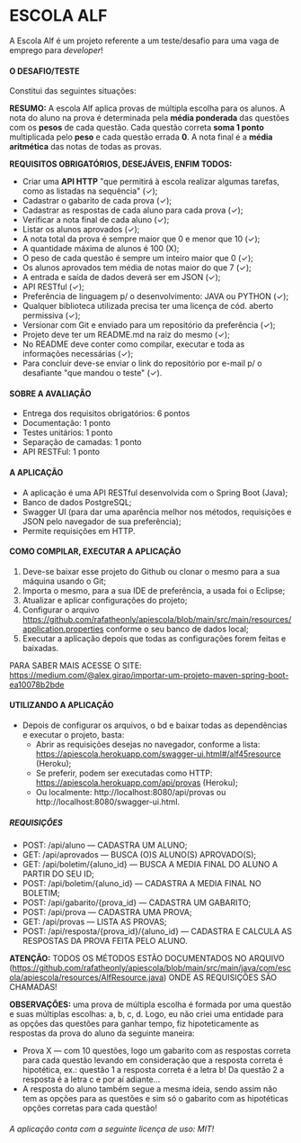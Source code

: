 # ESCOLA ALF

A Escola Alf é um projeto referente a um teste/desafio para uma vaga de emprego para *developer*!

#### O DESAFIO/TESTE

Constitui das seguintes situações:

**RESUMO:** A escola Alf aplica provas de múltipla escolha para os alunos. A nota do
aluno na prova é determinada pela **média ponderada** das questões com os
**pesos** de cada questão. Cada questão correta **soma 1 ponto** multiplicada pelo
**peso** e cada questão errada **0**. A nota final é a **média aritmética** das notas de
todas as provas. 

**REQUISITOS OBRIGATÓRIOS, DESEJÁVEIS, ENFIM TODOS:**

- Criar uma **API HTTP** "que permitirá à escola realizar algumas tarefas, como as listadas na sequência" (✓);
- Cadastrar o gabarito de cada prova (✓);
- Cadastrar as respostas de cada aluno para cada prova (✓);
- Verificar a nota final de cada aluno (✓);
- Listar os alunos aprovados (✓);
- A nota total da prova é sempre maior que 0 e menor que 10 (✓);
- A quantidade máxima de alunos é 100 (X);
- O peso de cada questão é sempre um inteiro maior que 0 (✓);
- Os alunos aprovados tem média de notas maior do que 7 (✓);
- A entrada e saída de dados deverá ser em JSON (✓);
- API RESTful (✓);
- Preferência de linguagem p/ o desenvolvimento: JAVA ou PYTHON (✓);
- Qualquer biblioteca utilizada precisa ter uma licença de cód. aberto permissiva (✓);
- Versionar com Git e enviado para um repositório da preferência (✓);
- Projeto deve ter um README.md na raiz do mesmo (✓);
- No README deve conter como compilar, executar e toda as informações necessárias (✓);
- Para concluir deve-se enviar o link do repositório por e-mail p/ o desafiante "que mandou o teste" (✓).

#### SOBRE A AVALIAÇÃO

- Entrega dos requisitos obrigatórios: 6 pontos
- Documentação: 1 ponto
- Testes unitários: 1 ponto 
- Separação de camadas: 1 ponto
- API RESTFul: 1 ponto

#### A APLICAÇÃO

- A aplicação é uma API RESTful desenvolvida com o Spring Boot (Java);
- Banco de dados PostgreSQL;
- Swagger UI (para dar uma aparência melhor nos métodos, requisições e JSON pelo navegador de sua preferência);
- Permite requisições em HTTP.

#### COMO COMPILAR, EXECUTAR A APLICAÇÃO

1. Deve-se baixar esse projeto do Github ou clonar o mesmo para a sua máquina usando o Git;
2. Importa o mesmo, para a sua IDE de preferência, a usada foi o Eclipse;
3. Atualizar e aplicar configurações do projeto;
4. Configurar o arquivo https://github.com/rafatheonly/apiescola/blob/main/src/main/resources/application.properties conforme o seu banco de dados local;
5. Executar a aplicação depois que todas as configurações forem feitas e baixadas.

PARA SABER MAIS ACESSE O SITE: https://medium.com/@alex.girao/importar-um-projeto-maven-spring-boot-ea10078b2bde

#### UTILIZANDO A APLICAÇÃO

- Depois de configurar os arquivos, o bd e baixar todas as dependências e executar o projeto, basta:
    - Abrir as requisições desejas no navegador, conforme a lista: https://apiescola.herokuapp.com/swagger-ui.html#/alf45resource (Heroku);
    - Se preferir, podem ser executadas como HTTP: https://apiescola.herokuapp.com/api/provas (Heroku);
    - Ou localmente: http://localhost:8080/api/provas ou http://localhost:8080/swagger-ui.html.

##### REQUISIÇÕES

- POST: /api/aluno — CADASTRA UM ALUNO;
- GET: /api/aprovados — BUSCA (O)S ALUNO(S) APROVADO(S);
- GET: /api/boletim/{aluno_id} — BUSCA A MEDIA FINAL DO ALUNO A PARTIR DO SEU ID;
- POST: /api/boletim/{aluno_id} — CADASTRA A MEDIA FINAL NO BOLETIM;
- POST: /api/gabarito/{prova_id} — CADASTRA UM GABARITO;
- POST: /api/prova — CADASTRA UMA PROVA;
- GET: /api/provas — LISTA AS PROVAS;
- POST: /api/resposta/{prova_id}/{aluno_id} — CADASTRA E CALCULA AS RESPOSTAS DA PROVA FEITA PELO ALUNO.

**ATENÇÃO:** TODOS OS MÉTODOS ESTÃO DOCUMENTADOS NO ARQUIVO (https://github.com/rafatheonly/apiescola/blob/main/src/main/java/com/escola/apiescola/resources/AlfResource.java) ONDE AS REQUISIÇÕES SÃO CHAMADAS! 

**OBSERVAÇÕES:** uma prova de múltipla escolha é formada por uma questão e suas múltiplas escolhas: a, b, c, d. Logo, eu não criei uma entidade para as opções das questões para ganhar tempo, fiz hipoteticamente as respostas da prova do aluno da seguinte maneira: 
- Prova X — com 10 questões, logo um gabarito com as respostas correta para cada questão levando em consideração que a resposta correta é hipotética, ex.: questão 1 a resposta correta é a letra b! Da questão 2 a resposta é a letra c e por aí adiante...
- A resposta do aluno também segue a mesma ideia, sendo assim não tem as opções para as questões e sim só o gabarito com as hipotéticas opções corretas para cada questão!

###### A aplicação conta com a seguinte licença de uso: MIT!
